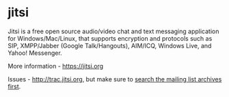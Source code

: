 jitsi
=====

Jitsi is a free open source audio/video chat and text messaging application for Windows/Mac/Linux, that supports encryption and protocols such as SIP, XMPP/Jabber (Google Talk/Hangouts), AIM/ICQ, Windows Live, and Yahoo! Messenger.

More information - https://jitsi.org

Issues - http://trac.jitsi.org, but make sure to [search the mailing list archives first](http://www.jitsi.org/index.php/Development/BugsAndIssues).
